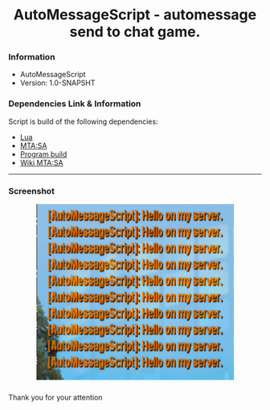 <h1 align="center">AutoMessageScript - automessage send to chat game.</h1>

### Information 

* AutoMessageScript
* Version: 1.0-SNAPSHT

### Dependencies Link & Information

Script is build of the following dependencies:

* [Lua](http://lua.org.pl/5.1/manual.html#1l)
* [MTA:SA](https://marketplace.visualstudio.com/items?itemName=subtixx.mtasa-lua)
* [Program build](https://code.visualstudio.com)
* [Wiki MTA:SA](https://wiki.multitheftauto.com/wiki/Client_Scripting_Functions)
***

### Screenshot

<p align="center">
  <img width="393" height="350" src="present.png">
</p>

### 
Thank you for your attention 
